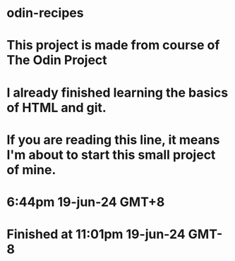 # odin-recipes
#
# This project is made from course of  The Odin Project
# I already finished learning the basics of HTML and git.
# If you are reading this line, it means I'm about to start this small project of mine.
# 6:44pm 19-jun-24 GMT+8

# Finished at 11:01pm 19-jun-24 GMT-8







